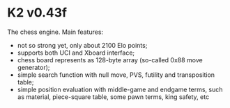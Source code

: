 K2 v0.43f
==
The chess engine.
Main features:
- not so strong yet, only about 2100 Elo points;
- supports both UCI and Xboard interface;
- chess board represents as 128-byte array (so-called 0x88 move generator);
- simple search function with null move, PVS, futility and transposition table;
- simple position evaluation with middle-game and endgame terms, such as material,
  piece-square table, some pawn terms, king safety, etc

